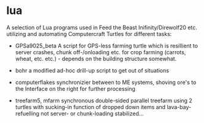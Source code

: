 # lua
A selection of Lua programs used in Feed the Beast Inifinity/Direwolf20 etc. utilizing and automating Computercraft Turtles for different tasks:
  * GPSa9025_beta
  A script for GPS-less farming turtle which is resillient to server crashes, chunk off-/onloading etc. for crop farming (carrots, wheat, etc. etc.) - depends on the building structure somewhat.
  
  * bohr
  a modified ad-hoc drill-up script to get out of situations
  
  * computerflakes
  synchronizier between to ME systems, shoving ore's to the Interface on the right for further processing
  
  * treefarm5, mfarm
  synchronous double-sided parallel treefarm using 2 turtles with sucking-in function of dropped down items and lava-bay-refuelling
  not server- or chunk-loading stabilized...
